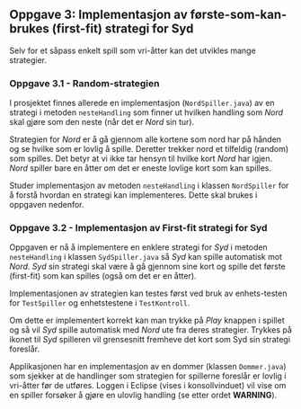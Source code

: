 ## Oppgave 3: Implementasjon av første-som-kan-brukes (first-fit) strategi for Syd

Selv for et såpass enkelt spill som vri-åtter kan det utvikles mange strategier.

### Oppgave 3.1 - Random-strategien

I prosjektet finnes allerede en implementasjon (`NordSpiller.java`) av en strategi i metoden `nesteHandling` som finner ut hvilken handling som *Nord* skal gjøre som den neste (når det er *Nord* sin tur).

Strategien for *Nord* er å gå gjennom alle kortene som nord har på hånden og se hvilke som er lovlig å spille. Deretter trekker nord et tilfeldig (random) som spilles. Det betyr at vi ikke tar hensyn til hvilke kort *Nord* har igjen. *Nord* spiller bare en åtter om det er eneste lovlige kort som kan spilles.

Studer implementasjon av metoden `nesteHandling` i klassen `NordSpiller` for å forstå hvordan en strategi kan implementeres. Dette skal brukes i oppgaven nedenfor.

### Oppgave 3.2 - Implementasjon av First-fit strategi for Syd

Oppgaven er nå å implementere en enklere strategi for *Syd* i metoden `nesteHandling` i klassen `SydSpiller.java` så *Syd* kan spille automatisk mot *Nord*. *Syd* sin strategi skal være å gå gjennom sine kort og spille det første (first-fit) som kan spilles (også om det er en åtter).

Implementasjonen av strategien kan testes først ved bruk av enhets-testen for `TestSpiller` og enhetstestene i `TestKontroll`.

Om dette er implementert korrekt kan man trykke på *Play* knappen i spillet og så vil *Syd* spille automatisk med *Nord* ute fra deres strategier. Trykkes på ikonet til *Syd* spilleren vil grensesnitt fremheve det kort som Syd sin strategi foreslår.

Applikasjonen har en implementasjon av en dommer (klassen `Dommer.java`) som sjekker at de handlinger som strategien for spillerne foreslår er lovlig i vri-åtter før de utføres. Loggen i Eclipse (vises i konsollvinduet) vil vise om en spiller forsøker å gjøre en ulovlig handling (se etter ordet **WARNING**).
